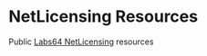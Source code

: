# NetLicensing Resources

Public [Labs64 NetLicensing](http://www.labs64.com/netlicensing/) resources
